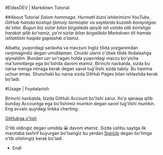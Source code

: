 #EldasDEV | Markdown Tutorial

##About Tutorial
_Salom hammaga. Hurmatli bizni ishlarimizni YouTube, GitHub hamda boshqa Ijtimoiy tarmoqlar va 
saytlarda kuzatib borayotgan do'stlar. Bugun biz sizlar bilan birgalikda ajoyib ish ustida olib 
borishga harakat qilib ko'ramiz, ya'ni sizlar bilan birgalikda Markdown tili hamda ishlatilishi 
haqida gaplashib o'tamiz._

Albatta, yuqoridagi sarlavha va mavzuni Ingliz tilida yozganimdan ranjimagindiz degan umiddaman. Chunki
ularni o'zbek tilida ifodalashga qiynaldim. Bundan uzr so'ragan holda yuqoridagi mavzu bo'yicha 
ma'lumotlarga ega bo'lishda davom etamiz. Birinchi navbatda, sizda bu narsa menga nimaga kerak degan 
savol tug'ilishi sizda tabiiy. Bu hamma uchun emas. Shunchaki bu narsa sizda GitHub Pages bilan 
ishlashda kerak bo'ladi.

#Usage | Foydalanish

Birinchi navbatda, bizda GitHub Account bo'lishi zarur. Xo'p qanaqa qilib bunday Accountga ega 
bo'lishimiz mumkin degan savol tug'ilishi mumkin. Eng avvalo quyidagi linkka cherting:

[GitHubga o'tish](https://github.com)

O'tib oldingiz degan umidda 😀 davom etamiz. Sizda ushbu saytga ilk marotaba tashrif buyurgan 
bo'lsangiz bu yerdan [SignUp](https://github.com/signup) degan bo'limga o'tib olishingiz kerak 
bo'ladi.

- Endi